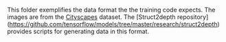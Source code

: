 This folder exemplifies the data format the the training code expects. The
images are from the [Cityscapes](https://www.cityscapes-dataset.com/) dataset.
The [Struct2depth repository]
(https://github.com/tensorflow/models/tree/master/research/struct2depth)
provides scripts for generating data in this format.
